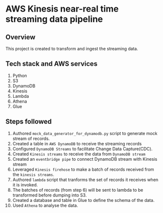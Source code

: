 # AWS Kinesis near-real time streaming data pipeline


## Overview
This project is created to transform and ingest the streaming data.

## Tech stack and AWS services
1. Python
2. S3
3. DynamoDB
3. Kinesis
4. Lambda
5. Athena
6. Glue


## Steps followed

1. Authored `mock_data_generator_for_dynamodb.py` script to generate mock stream of records.
2. Created a table in `AWS DynamoDB` to receive the streaming records
3. Configured `DynamoDB Streams` to facilitate Change Data Capture(CDC).
4. Created `Kinesis streams` to receive the data from `DynamoDB stream`
5. Created an `eventbridge pipe` to connect DynamoDB stream with Kinesis stream
6. Leveraged `Kinesis firehose` to make a batch of records received from the `kinesis streams`.
7. Authored `lambda` script that tranforms the set of records it receives when it is invoked.
7. The batches of records (from step 6) will be sent to lambda to be transformed before dumping into S3.
8. Created a database and table in Glue to define the schema of the data.
9. Used `Athena` to analyse the data.



































